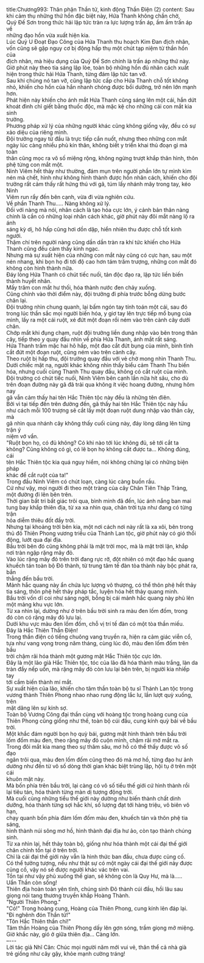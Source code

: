 title:Chương993: Thân phận Thần tử, kinh động Thần Điện (2)
content:
Sau khi cảm thụ những thứ hồn đặc biệt này, Hứa Thanh không chần chờ,<br>Quỷ Đế Sơn trong thức hải lập tức tràn ra lực lượng trấn áp, ầm ầm trấn áp về<br>những đạo hồn vừa xuất hiện kia.<br>Lúc Quỷ U Đoạt Đạo Công của Hứa Thanh thu hoạch Kim Đan địch nhân,<br>vốn cũng sẽ gặp nguy cơ bị động hấp thụ một chút tạp niệm từ thần hồn của<br>địch nhân, mà hiệu dụng của Quỷ Đế Sơn chính là trấn áp những thứ này.<br>Giờ phút này theo tia sáng lập lòe, toàn bộ những hồn đủ nhân cách xuất<br>hiện trong thức hải Hứa Thanh, từng đám lập tức tan vỡ.<br>Sau khi chúng nó tan vỡ, cũng lập tức cấp cho Hứa Thanh chỗ tốt không<br>nhỏ, khiến cho hồn của hắn nhanh chóng được bồi dưỡng, trở nên lớn mạnh<br>hơn.<br>Phát hiện này khiến cho ánh mắt Hứa Thanh cũng sáng lên một cái, hắn dứt<br>khoát đình chỉ giết bằng thuốc độc, mà mặc kệ cho những cái con mắt kia sinh<br>trưởng.<br>Phương pháp xử lý của những người khác cũng không giống vậy, đều có sự<br>xảo diệu của riêng mình.<br>Đội trưởng ngay từ đầu là trực tiếp cắn nuốt, nhưng theo những con mắt<br>ngày lúc càng nhiều phủ kín thân, không biết y triển khai thủ đoạn gì mà toàn<br>thân cũng mọc ra vô số miệng rộng, không ngừng trượt khắp thân hình, thôn<br>phệ từng con mắt một.<br>Ninh Viêm hết thảy như thường, đám mụn trên người phần lớn tự mình kìm<br>nén mà chết, hình như không hình thành được hồn nhân cách, khiến cho đội<br>trưởng rất cảm thấy rất hứng thú với gã, túm lấy nhánh mây trong tay, kéo Ninh<br>Viêm run rẩy đến bên cạnh, vừa đi vừa nghiên cứu.<br>Về phần Thanh Thu..... Nàng không xử lý.<br>Đối với nàng mà nói, nhân cách là tạo hóa cực lớn, ý cảnh bản thân nàng<br>chính là cần có những loại nhân cách khác, giờ phút này đôi mắt nàng lộ ra ánh<br>sáng kỳ dị, hô hấp cũng hơi dồn dập, hiển nhiên thu được chỗ tốt kinh người.<br>Thậm chí trên người nàng cũng dần dần tràn ra khí tức khiến cho Hứa<br>Thanh cũng đều cảm thấy kinh ngạc.<br>Nhưng mà sự xuất hiện của những con mắt này cũng có cực hạn, sau một<br>nén nhang, khi bọn họ đi tới độ cao hơn tám trăm trượng, những con mắt đó<br>không còn hình thành nữa.<br>Đáy lòng Hứa Thanh có chút tiếc nuối, tản độc đạo ra, lập tức liền biến<br>thành huyết nhân.<br>Mấy trăm con mắt hư thối, hóa thành nước đen chảy xuống.<br>Cũng chính vào thời điểm này, đội trưởng đi phía trước bỗng dừng bước<br>chân lại.<br>Đội trưởng nhìn chung quanh, lại bấm ngón tay tính toán một cái, sau đó<br>trong lúc thần sắc mọi người biến hóa, y giơ tay lên trực tiếp mổ bụng của<br>mình, lấy ra một cái ruột, xé đứt một đoạn rồi ném vào trên cành cây dưới chân.<br>Chớp mắt khi đụng chạm, ruột đội trưởng liền dung nhập vào bên trong thân<br>cây, tiếp theo y quay đầu nhìn về phía Hứa Thanh, ánh mắt rất sáng.<br>Hứa Thanh trầm mặc hai hô hấp, một đao cắt đứt bụng của mình, bình tĩnh<br>cắt đứt một đoạn ruột, cũng ném vào trên cành cây.<br>Theo ruột bị hấp thu, đội trưởng quay đầu với vẻ chờ mong nhìn Thanh Thu.<br>Dưới chiếc mặt nạ, người khác không nhìn thấy biểu cảm Thanh Thu biến<br>hóa, nhưng cuối cùng Thanh Thu quay đầu, không có cắt ruột của mình.<br>Đội trường có chút tiếc nuối, Ninh Viêm bên cạnh lần nữa hít sâu, cho dù<br>trên đoạn đường này gã đã trải qua không ít việc hoang đường, nhưng hôm nay<br>gã vẫn cảm thấy hai tên Hắc Thiên tộc này đều là những tên điên.<br>Bởi vì tại tiếp đến trên đường đến, gã thấy hai tên Hắc Thiên tộc này hầu<br>như cách mỗi 100 trượng sẽ cắt lấy một đoạn ruột dung nhập vào thân cây, mà<br>gã nhìn qua nhánh cây không thấy cuối cùng này, đáy lòng dâng lên từng trận ý<br>niệm vớ vẩn.<br>"Ruột bọn họ, có đủ không? Có khi nào tới lúc không đủ, sẽ tới cắt ta<br>không? Cũng không có gì, có lẽ bọn họ không cắt được ta... Không đúng, cái<br>tên Hắc Thiên tộc kia quá nguy hiểm, nói không chừng lại có những biện pháp<br>khác để cắt ruột của ta!"<br>Trong đầu Ninh Viêm có chút loạn, càng lúc càng buồn rầu.<br>Cứ như vậy, mọi người đi theo một tràng của cây Chân Tiên Thập Tràng,<br>một đường đi lên bên trên.<br>Thời gian bất tri bất giác trôi qua, bình minh đã đến, lúc ánh nắng ban mai<br>tung bay khắp thiên địa, từ xa xa nhìn qua, chân trời tựa như đang có từng trận<br>hỏa diễm thiêu đốt đầy trời.<br>Nhưng tại khoảng trời bên kia, một nơi cách nơi này rất là xa xôi, bên trong<br>thủ đô Thiên Phong vương triều của Thánh Lan tộc, giờ phút này có gió thổi<br>động, lướt qua đại địa.<br>Bầu trời bên đó cũng không phải là mặt trời mọc, mà là mặt trời lặn, khắp<br>nơi tràn ngập rặng mây đỏ.<br>Vào lúc rặng mây đỏ trên trời đang rực rỡ, đột nhiên có một đạo hắc quang<br>khuếch tán toàn bộ Đô thành, từ trung tâm tế đàn tòa thành này bộc phát ra, bắn<br>thẳng đến bầu trời.<br>Mảnh hắc quang này ẩn chứa lực lượng vô thượng, có thể thôn phệ hết thảy<br>tia sáng, thôn phệ hết thảy pháp tắc, luyện hóa hết thảy quang minh.<br>Bầu trời vốn dĩ coi như sáng ngời, bỗng bị cái mảnh hắc quang này phủ lên<br>một mảng khu vực lớn.<br>Từ xa nhìn lại, dường như ở trên bầu trời sinh ra màu đen lốm đốm, trong<br>đó còn có rặng mây đỏ lưu lại.<br>Dưới khu vực màu đen lốm đốm, chỗ vị trí tế đàn có một tòa thần miếu.<br>Đây là Hắc Thiên Thần Điện!<br>Trong thần điện có tiếng chuông vang truyền ra, hiện ra cảm giác viễn cổ,<br>tựa như vang vọng trong năm tháng, cùng lúc đó, màu đen lốm đốm trên bầu<br>trời chậm rãi hóa thành một gương mặt Hắc Thiên tộc cực lớn.<br>Đây là một lão giả Hắc Thiên tộc, tóc của lão đã hóa thành màu trắng, làn da<br>tràn đầy nếp uốn, mà rặng mây đỏ còn lưu lại bên trên, bị người kia nhiếp tay<br>tới cầm biến thành mí mắt.<br>Sự xuất hiện của lão, khiến cho tâm thần toàn bộ tu sĩ Thánh Lan tộc trong<br>vương thành Thiên Phong nhao nhao rung động lắc lư, lần lượt quỳ xuống, trên<br>mặt dâng lên sự kính sợ.<br>Toàn bộ Vương Công đại thần cùng với hoàng tộc trong hoàng cung của<br>Thiên Phong cũng giống như thế, toàn bộ cúi đầu, cung kính quỳ bái về bầu<br>trời.<br>Một khắc đám người bọn họ quỳ bái, gương mặt hình thành trên bầu trời<br>lốm đốm màu đen, theo rặng mây đỏ cuộn mình, chậm rãi mở mắt ra.<br>Trong đôi mắt kia mang theo sự thâm sâu, mơ hồ có thể thấy được vô số đạo<br>ngân trôi qua, màu đen lốm đốm cũng theo đó mà mơ hồ, từng đạo hư ảnh<br>dường như đến từ vô số dòng thời gian khác biệt trùng lặp, hội tụ ở trên một cái<br>khuôn mặt này.<br>Mà bốn phía trên bầu trời, lại càng có vô số tiểu thế giới cứ hình thành rồi<br>lại tiêu tán, hóa thành từng màn dị tượng động trời.<br>Mà cuối cùng những tiểu thế giới này dường như biến thành chất dinh<br>dưỡng, hóa thành từng sợi hắc khí, số lượng đạt tới hàng triệu, vô biên vô hạn,<br>chạy quanh bốn phía đám lốm đốm màu đen, khuếch tán và thôn phệ tia sáng,<br>hình thành núi sông mơ hồ, hình thành đại địa hư ảo, còn tạo thành chúng sinh.<br>Từ xa nhìn lại, hết thảy toàn bộ, giống như hóa thành một cái đại thế giới<br>chân chính tồn tại ở trên trời.<br>Chỉ là cái đại thế giới này vẫn là hình thức ban đầu, chưa được củng cố.<br>Có thể tưởng tượng, nếu như thật sự có một ngày cái đại thế giới này được<br>củng cố, vậy nó sẽ được người khác vác trên vai.<br>Tồn tại như vậy phủ xuống thế gian, sẽ không còn là Quy Hư, mà là.....<br>Uẩn Thần còn sống!<br>Thiên địa hoàn toàn yên tĩnh, chúng sinh Đô thành cúi đầu, hồi lâu sau<br>giọng nói tang thương truyền khắp Hoàng Thành.<br>"Người Thiên Phong."<br>"Có!" Trong hoàng cung, Hoàng của Thiên Phong, cung kính lên đáp lại.<br>"Đi nghênh đón Thần tử!"<br>"Tôn Hắc Thiên thần chỉ!"<br>Tâm thần Hoàng của Thiên Phong dấy lên gợn sóng, trầm giọng mở miệng.<br>Giờ khắc này, gió ở giữa thiên địa... Càng lớn.<br>–---<br>Lời tác giả Nhĩ Căn: Chúc mọi người năm mới vui vẻ, thân thể cả nhà già<br>trẻ giống như cây gậy, khỏe mạnh cường tráng!